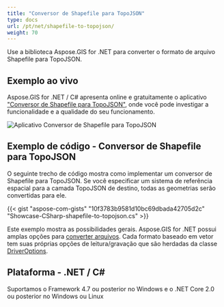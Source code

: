 ```yaml
---
title: "Conversor de Shapefile para TopoJSON"
type: docs
url: /pt/net/shapefile-to-topojson/
weight: 70
---
```


Use a biblioteca Aspose.GIS for .NET para converter o formato de arquivo Shapefile para TopoJSON.

## **Exemplo ao vivo**

Aspose.GIS for .NET / C# apresenta online e gratuitamente o aplicativo ["Conversor de Shapefile para TopoJSON"](https://products.aspose.app/gis/conversion/shapefile-to-topojson), onde você pode investigar a funcionalidade e a qualidade do seu funcionamento.

![Aplicativo Conversor de Shapefile para TopoJSON](conversion.png)

## **Exemplo de código - Conversor de Shapefile para TopoJSON**

O seguinte trecho de código mostra como implementar um conversor de Shapefile para TopoJSON. Se você especificar um sistema de referência espacial para a camada TopoJSON de destino, todas as geometrias serão convertidas para ele. 

{{< gist "aspose-com-gists" "10f3783b9581d10bc69dbada42705d2c" "Showcase-CSharp-shapefile-to-topojson.cs" >}}

Este exemplo mostra as possibilidades gerais. Aspose.GIS for .NET possui amplas opções para [converter arquivos](https://docs.aspose.com/gis/net/vector-layers/). Cada formato baseado em vetor tem suas próprias opções de leitura/gravação que são herdadas da classe [DriverOptions](https://reference.aspose.com/gis/net/aspose.gis/driveroptions).

## **Plataforma - .NET / C#**

Suportamos o Framework 4.7 ou posterior no Windows e o .NET Core 2.0 ou posterior no Windows ou Linux
